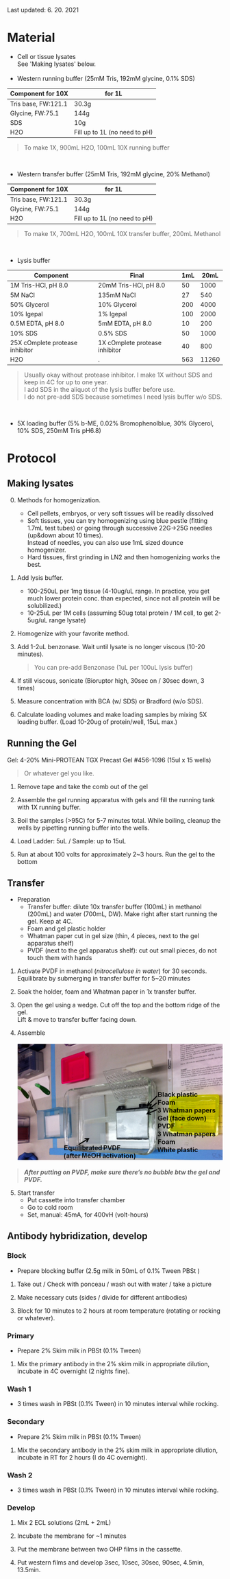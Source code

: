 Last updated: 6. 20. 2021

# Material 
  - Cell or tissue lysates <br>
    See 'Making lysates' below.<br><br>
  - Western running buffer (25mM Tris, 192mM glycine, 0.1% SDS)
 
|Component for 10X| for 1L|
|---------|----------|
|Tris base, FW:121.1|30.3g|
|Glycine, FW:75.1|   144g|
|SDS| 10g|
|H2O     |Fill up to 1L (no need to pH)|
  
  > To make 1X, 900mL H2O, 100mL 10X running buffer
  <br>
  
  - Western transfer buffer (25mM Tris, 192mM glycine, 20% Methanol)
  
|Component for 10X| for 1L|
|---------|----------|
|Tris base, FW:121.1|30.3g|
|Glycine, FW:75.1|   144g|
|H2O     |Fill up to 1L (no need to pH)|

  > To make 1X, 700mL H2O, 100mL 10X transfer buffer, 200mL Methanol
  <br>

  - Lysis buffer
 
|Component| Final| 1mL | 20mL|
|---------|----------|--|--|
|1M Tris-HCl, pH 8.0|20mM Tris-HCl, pH 8.0|50|1000|
|5M NaCl| 135mM NaCl|27|540|
|50% Glycerol|10% Glycerol|200|4000|
|10% Igepal|1% Igepal|100|2000|
|0.5M EDTA, pH 8.0| 5mM EDTA, pH 8.0|10|200|
|10% SDS|0.5% SDS|50|1000|
|25X cOmplete protease inhibitor|1X cOmplete protease inhibitor|40|800|
|H2O| .|563|11260|
  > Usually okay without protease inhibitor.
  > I make 1X without SDS and keep in 4C for up to one year. <br>
  > I add SDS in the aliquot of the lysis buffer before use. <br>
  > I do not pre-add SDS because sometimes I need lysis buffer w/o SDS.
  <br>
    
  - 5X loading buffer (5% b-ME, 0.02% Bromophenolblue, 30% Glycerol, 10% SDS, 250mM Tris pH6.8)
    
# Protocol

## Making lysates

0. Methods for homogenization.
    - Cell pellets, embryos, or very soft tissues will be readily dissolved
    - Soft tissues, you can try homogenizing using blue pestle (fitting 1.7mL test tubes) or going through successive 22G->25G needles (up&down about 10 times).<br>
      Instead of needles, you can also use 1mL sized dounce homogenizer.
    - Hard tissues, first grinding in LN2 and then homogenizing works the best.

2. Add lysis buffer.
    - 100-250uL per 1mg tissue (4-10ug/uL range. In practice, you get much lower protein conc. than expected, since not all protein will be solubilized.) 
    - 10-25uL per 1M cells (assuming 50ug total protein / 1M cell, to get 2-5ug/uL range lysate)

3. Homogenize with your favorite method.

4. Add 1-2uL benzonase. Wait until lysate is no longer viscous (10-20 minutes).
    > You can pre-add Benzonase (1uL per 100uL lysis buffer)

5. If still viscous, sonicate (Bioruptor high, 30sec on / 30sec down, 3 times)

6. Measure concentration with BCA (w/ SDS) or Bradford (w/o SDS).

7. Calculate loading volumes and make loading samples by mixing 5X loading buffer. 
(Load 10-20ug of protein/well, 15uL max.)

## Running the Gel

Gel: 4-20% Mini-PROTEAN TGX Precast Gel #456-1096 (15ul x 15 wells) 
> Or whatever gel you like.

1. Remove tape and take the comb out of the gel 

2. Assemble the gel running apparatus with gels and fill the running tank with 1X running buffer. 

3. Boil the samples (>95C) for 5-7 minutes total. While boiling, cleanup the wells by pipetting running buffer into the wells. 

4. Load Ladder: 5uL / Sample: up to 15uL 

5. Run at about 100 volts for approximately 2~3 hours.  Run the gel to the bottom


## Transfer

* Preparation
  - Transfer buffer: dilute 10x transfer buffer (100mL) in methanol (200mL) and water (700mL, DW). Make right after start running the gel. Keep at 4C.
  - Foam and gel plastic holder
  - Whatman paper cut in gel size (thin, 4 pieces, next to the gel apparatus shelf)
  - PVDF (next to the gel apparatus shelf): cut out small pieces, do not touch them with hands

1. Activate PVDF in methanol (*nitrocellulose in water*) for 30 seconds.<br>
Equilibrate by submerging in transfer buffer for 5~20 minutes

2. Soak the holder, foam and Whatman paper in 1x transfer buffer.

3. Open the gel using a wedge.  Cut off the top and the bottom ridge of the gel. <br> 
   Lift & move to transfer buffer facing down.

4. Assemble<br><br>
![Transfer setup](https://github.com/jongminkmg/Storage/blob/main/TransferSetup.png?raw=true "Transfer setup")

>***After putting on PVDF, make sure there’s no bubble btw the gel and PVDF.*** 

5. Start transfer
    - Put cassette into transfer chamber 
    - Go to cold room
    - Set, manual: 45mA, for 400vH (volt-hours)
 
 
 ## Antibody hybridization, develop
 
 
 ### Block
 
* Prepare blocking buffer (2.5g milk in 50mL of 0.1% Tween PBSt )    

1. Take out / Check with ponceau / wash out with water / take a picture

2. Make necessary cuts (sides / divide for different antibodies) 

3. Block for 10 minutes to 2 hours at room temperature (rotating or rocking or whatever).


### Primary
* Prepare 2% Skim milk in PBSt (0.1% Tween) 

1. Mix the primary antibody in the 2% skim milk in appropriate dilution, incubate in 4C overnight (2 nights fine). 


### Wash 1
* 3 times wash in PBSt (0.1% Tween) in 10 minutes interval while rocking.

### Secondary
* Prepare 2% Skim milk in PBSt (0.1% Tween) 

1. Mix the secondary antibody in the 2% skim milk in appropriate dilution, incubate in RT for 2 hours (I do 4C overnight).


### Wash 2
* 3 times wash in PBSt (0.1% Tween) in 10 minutes interval while rocking.



### Develop

1. Mix 2 ECL solutions (2mL + 2mL)

2. Incubate the membrane for ~1 minutes

3. Put the membrane between two OHP films in the cassette. 

4. Put western films and develop 3sec, 10sec, 30sec, 90sec, 4.5min, 13.5min.


 
